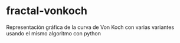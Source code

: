 fractal-vonkoch
===============

Representación gráfica de la curva de Von Koch con varias variantes usando el mismo algoritmo con python
